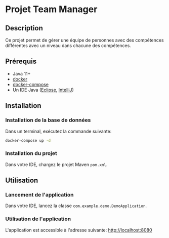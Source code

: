 # Projet Team Manager

## Description

Ce projet permet de gérer une équipe de personnes avec des compétences différentes avec un niveau dans chacune des compétences.

## Prérequis

* Java 11+
* [docker](https://www.docker.com/products/docker-desktop)
* [docker-compose](https://docs.docker.com/compose/install/)
* Un IDE Java ([Eclipse](https://www.eclipse.org/downloads/), [IntelliJ](https://www.jetbrains.com/fr-fr/idea/))

## Installation

### Installation de la base de données

Dans un terminal, exécutez la commande suivante:

```bash
docker-compose up -d
```
### Installation du projet

Dans votre IDE, chargez le projet Maven `pom.xml`.

## Utilisation

### Lancement de l'application

Dans votre IDE, lancez la classe `com.example.demo.DemoApplication`.

### Utilisation de l'application

L'application est accessible à l'adresse suivante: [http://localhost:8080](http://localhost:8080)
